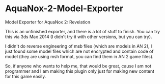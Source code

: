 # AquaNox-2-Model-Exporter
Model Exporter for AquaNox 2: Revelation


This is an unfinished exporter, and there is a lot of stuff to finish. You can try this via 3ds Max 2014 (I didn't try it with other versions, but you can try).

I didn't do reverse engineering of msb files (which are models in AN 2), I just found some model files which are not encrypted and contain code of model (they are using msh format, you can find them in AN 2 game files).

So, if anyone who wants to help me, that would be great, cause I am not programmer and I am making this plugin only just for making new content for this game easily.
